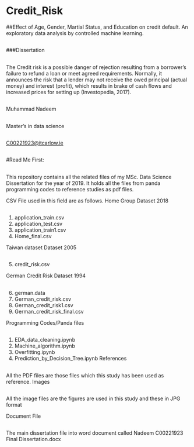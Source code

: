 # Credit_Risk
##Effect of Age, Gender, Martial Status, and Education on credit default. An exploratory data analysis by controlled machine learning.
##
###Dissertation
##
The Credit risk is a possible danger of rejection resulting from a borrower’s failure to refund a loan or meet agreed requirements. Normally, it announces the risk that a lender may not receive the owed principal (actual money) and interest (profit), which results in brake of cash flows and increased prices for setting up (Investopedia, 2017). 
##
Muhammad Nadeem
##
Master’s in data science
##
C00221923@itcarlow.ie
##
#Read Me First:
##
This repository contains all the related files of my MSc. Data Science Dissertation for the year of 2019. It holds all the files from panda programming codes to reference studies as pdf files.

CSV File used in this field are as follows.
 Home Group Dataset 2018
 ##
1)	application_train.csv
2)	application_test.csv
3)	application_train1.csv
4)	Home_final.csv

Taiwan dataset Dataset 2005
##
5)	credit_risk.csv

German Credit Risk Dataset 1994
##
6)	german.data
7)	German_credit_risk.csv
8)	German_credit_risk1.csv
9)	German_credit_risk_final.csv

Programming Codes/Panda files
##
1)	EDA_data_cleaning.ipynb
2)	Machine_algorithm.ipynb
3)	Overfitting.ipynb
4)	Prediction_by_Decision_Tree.ipynb
References 
##
All the PDF files are those files which this study has been used as reference.
Images
##
All the image files are the figures are used in this study and these in JPG format

Document File
##
The main dissertation file into word document called Nadeem C00221923 Final Dissertation.docx
